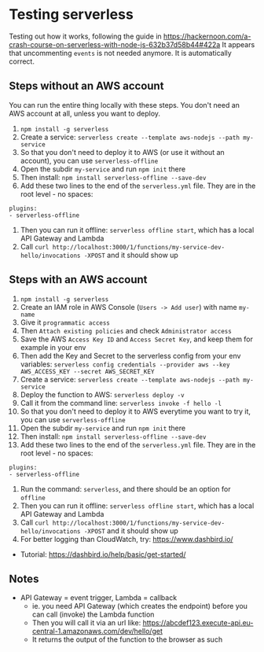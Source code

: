 # Testing serverless

Testing out how it works, following the guide in
https://hackernoon.com/a-crash-course-on-serverless-with-node-js-632b37d58b44#422a
It appears that uncommenting `events` is not needed anymore. It is automatically correct.

## Steps without an AWS account

You can run the entire thing locally with these steps. You don't need an AWS account at all, unless
you want to deploy.

1. `npm install -g serverless`
1. Create a service: `serverless create --template aws-nodejs --path my-service`
1. So that you don't need to deploy it to AWS (or use it without an account), you can use `serverless-offline`
1. Open the subdir `my-service` and run `npm init` there
1. Then install: `npm install serverless-offline --save-dev`
1. Add these two lines to the end of the `serverless.yml` file. They are in the root level - no spaces:
  ```
  plugins:
  - serverless-offline
  ```
1. Then you can run it offline: `serverless offline start`, which has a local API Gateway and Lambda
1. Call `curl http://localhost:3000/1/functions/my-service-dev-hello/invocations -XPOST` and it should show up

## Steps with an AWS account

1. `npm install -g serverless`
1. Create an IAM role in AWS Console (`Users -> Add user`) with name `my-name`
1. Give it `programmatic access`
1. Then `Attach existing policies` and check `Administrator access`
1. Save the AWS `Access Key ID` and `Access Secret Key`, and keep them for example in your env
1. Then add the Key and Secret to the serverless config from your env variables:
  `serverless config credentials --provider aws --key AWS_ACCESS_KEY --secret AWS_SECRET_KEY`
1. Create a service: `serverless create --template aws-nodejs --path my-service`
1. Deploy the function to AWS: `serverless deploy -v`
1. Call it from the command line: `serverless invoke -f hello -l`
1. So that you don't need to deploy it to AWS everytime you want to try it, you can use `serverless-offline`
1. Open the subdir `my-service` and run `npm init` there
1. Then install: `npm install serverless-offline --save-dev`
1. Add these two lines to the end of the `serverless.yml` file. They are in the root level - no spaces:
  ```
  plugins:
  - serverless-offline
  ```
1. Run the command: `serverless`, and there should be an option for `offline`
1. Then you can run it offline: `serverless offline start`, which has a local API Gateway and Lambda
1. Call `curl http://localhost:3000/1/functions/my-service-dev-hello/invocations -XPOST` and it should show up
1. For better logging than CloudWatch, try: https://www.dashbird.io/
  - Tutorial: https://dashbird.io/help/basic/get-started/


## Notes

- API Gateway = event trigger, Lambda = callback
  - ie. you need API Gateway (which creates the endpoint) before you can call (invoke) the Lambda function
  - Then you will call it via an url like: https://abcdef123.execute-api.eu-central-1.amazonaws.com/dev/hello/get
  - It returns the output of the function to the browser as such

